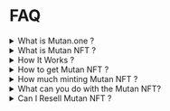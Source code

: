 # FAQ

<details>

<summary>What is Mutan.one ?</summary>

**Mutan.one** is a platform for creating NFT minting websites. NFT creators must have NFT from us as a blue-chip to build the minting website page.

Why did we make this? We have seen so far, to creating an NFT minting website is not easy for NFT Creators. because not all NFT Creators understand coding or deploying a website, unless they have their own team.

[Read More](./)

</details>

<details>

<summary>What is Mutan NFT ?</summary>

Mutan NFT is an original NFT from Mutan.one. With this Mutan NFT you can build your minting website instantly and without coding.

The name Mutan itself is inspired by creatures like monsters that can mutate. We hope the Mutan NFT can become digital assets that can mutate later.

[Read More](mutan-nft.md)

</details>

<details>

<summary>How It Works ?</summary>

1. Creators must have NFT from us
2. Creators can create the minting websites with purchased NFT
3. Stake NFT as a guarantee for the web hosting
4. Creators can choose the appearance for the minting website
5. NFTs can be unstaked and sold on secondary market, but minting website service will automatically off

[Read More](how-it-works.md)

</details>

<details>

<summary>How to get Mutan NFT ?</summary>

You can mint from mutan.one

</details>

<details>

<summary>How much minting Mutan NFT ?</summary>

**1500 ONE**

</details>

<details>

<summary>What can you do with the Mutan NFT?</summary>

* **Mutan Creator** is the name for NFT creators who want to sell their NFT.
* **Mutan Monster** is the name for NFT creators who want to be partners with Mutans.
* **Mutan Polang** is the name for the Official Mutan NFT holders who invite creators to join as Mutan Creators.&#x20;

</details>

<details>

<summary>Can I Resell Mutan NFT ?</summary>

Yes, it can sell mutan NFT on secondary market.

</details>
